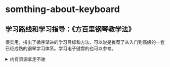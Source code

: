 # somthing-about-keyboard

## 学习路线和学习指导：《方百里钢琴教学法》
很实用，指出了循序渐进的学习目标和方法，可以说是推荐了从入门到高级的一套已经成熟的钢琴学习体系。学习电子键盘的也可以参考。
<details>
  <summary>内有资源拿走不谢</summary>
  链接: https://pan.baidu.com/s/1ckti8aleg3gqcySkjsjq7w 提取码: jcj9 复制这段内容后打开百度网盘手机App，操作更方便哦
</details>
